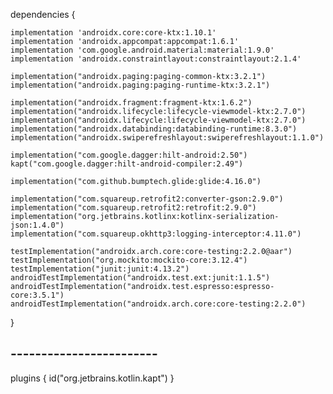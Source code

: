 dependencies {

    implementation 'androidx.core:core-ktx:1.10.1'
    implementation 'androidx.appcompat:appcompat:1.6.1'
    implementation 'com.google.android.material:material:1.9.0'
    implementation 'androidx.constraintlayout:constraintlayout:2.1.4'
 
    implementation("androidx.paging:paging-common-ktx:3.2.1")
    implementation("androidx.paging:paging-runtime-ktx:3.2.1")

    implementation("androidx.fragment:fragment-ktx:1.6.2")
    implementation("androidx.lifecycle:lifecycle-viewmodel-ktx:2.7.0")
    implementation("androidx.lifecycle:lifecycle-viewmodel-ktx:2.7.0")
    implementation("androidx.databinding:databinding-runtime:8.3.0")
    implementation("androidx.swiperefreshlayout:swiperefreshlayout:1.1.0")

    implementation("com.google.dagger:hilt-android:2.50")
    kapt("com.google.dagger:hilt-android-compiler:2.49")

    implementation("com.github.bumptech.glide:glide:4.16.0")

    implementation("com.squareup.retrofit2:converter-gson:2.9.0")
    implementation("com.squareup.retrofit2:retrofit:2.9.0")
    implementation("org.jetbrains.kotlinx:kotlinx-serialization-json:1.4.0")
    implementation("com.squareup.okhttp3:logging-interceptor:4.11.0")

    testImplementation("androidx.arch.core:core-testing:2.2.0@aar")
    testImplementation("org.mockito:mockito-core:3.12.4")
    testImplementation("junit:junit:4.13.2")
    androidTestImplementation("androidx.test.ext:junit:1.1.5")
    androidTestImplementation("androidx.test.espresso:espresso-core:3.5.1")
    androidTestImplementation("androidx.arch.core:core-testing:2.2.0")

}


## ------------------------
plugins {
    id("org.jetbrains.kotlin.kapt")
}
